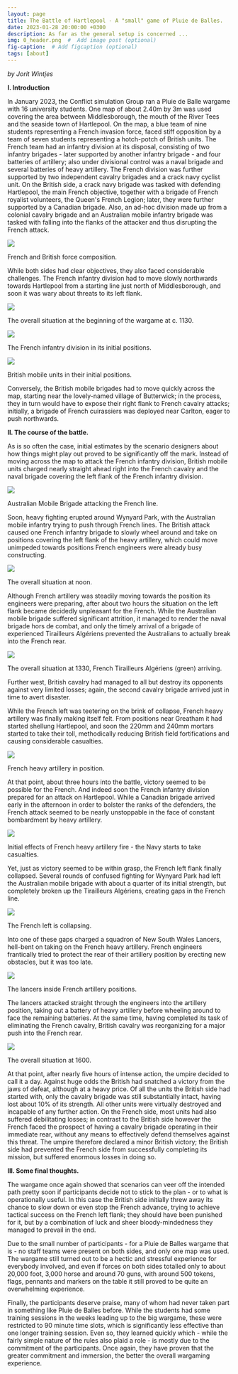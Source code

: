 ```yaml
---
layout: page
title: The Battle of Hartlepool - A "small" game of Pluie de Balles.
date: 2023-01-28 20:00:00 +0300
description: As far as the general setup is concerned ...
img: 0_header.png  #  Add image post (optional)
fig-caption:  # Add figcaption (optional)
tags: [about]
---
```


*by Jorit Wintjes*

**I. Introduction**

In January 2023, the Conflict simulation Group ran a Pluie de Balle wargame with 16 university students. One map of about 2.40m by 3m was used covering the area between Middlesborough, the mouth of the River Tees and the seaside town of Hartlepool. On the map, a blue team of nine students representing a French invasion force, faced stiff opposition by a team of seven students representing a hotch-potch of British units. The French team had an infantry division at its disposal, consisting of two infantry brigades - later supported by another infantry brigade - and four batteries of artillery; also under divisional control was a naval brigade and several batteries of heavy artillery. The French division was further supported by two independent cavalry brigades and a crack navy cyclist unit. On the British side, a crack navy brigade was tasked with defending Hartlepool, the main French objective, together with a brigade of French royalist volunteers, the Queen's French Legion; later, they were further supported by a Canadian brigade. Also, an ad-hoc division made up from a colonial cavalry brigade and an Australian mobile infantry brigade was tasked with falling into the flanks of the attacker and thus disrupting the French attack. 

![](https://raw.githubusercontent.com/cosimg/blog/main/assets/img/force_composition0128.png)

French and British force composition.

While both sides had clear objectives, they also faced considerable challenges. The French infantry division had to move slowly northwards towards Hartlepool from a starting line just north of Middlesborough, and soon it was wary about threats to its left flank. 

![](https://raw.githubusercontent.com/cosimg/blog/main/assets/img/2_starting_positions.png)

The overall situation at the beginning of the wargame at c. 1130.

![](https://raw.githubusercontent.com/cosimg/blog/main/assets/img/3_7e_DI_Artillery.png)

The French infantry division in its initial positions.

![](https://raw.githubusercontent.com/cosimg/blog/main/assets/img/5_Cav_AusMob.png)

British mobile units in their initial positions.

Conversely, the British mobile brigades had to move quickly across the map, starting near the lovely-named village of Butterwick; in the process, they in turn would have to expose their right flank to French cavalry attacks; initially, a brigade of French cuirassiers was deployed near Carlton, eager to push northwards.

**II. The course of the battle.**

As is so often the case, initial estimates by the scenario designers about how things might play out proved to be significantly off the mark. Instead of moving across the map to attack the French infantry division, British mobile units charged nearly straight ahead right into the French cavalry and the naval brigade covering the left flank of the French infantry division. 

![](https://raw.githubusercontent.com/cosimg/blog/main/assets/img/9_attacking_the_French_line.png)

Australian Mobile Brigade attacking the French line.

Soon, heavy fighting erupted around Wynyard Park, with the Australian mobile infantry trying to push through French lines. The British attack caused one French infantry brigade to slowly wheel around and take on positions covering the left flank of the heavy artillery, which could move unimpeded towards positions French engineers were already busy constructing.

![](https://raw.githubusercontent.com/cosimg/blog/main/assets/img/10_situation_1200.png)

The overall situation at noon.

Although French artillery was steadily moving towards the position its engineers were preparing, after about two hours the situation on the left flank became decidedly unpleasant for the French. While the Australian mobile brigade suffered significant attrition, it managed to render the naval brigade hors de combat, and only the timely arrival of a brigade of experienced Tirailleurs Algériens prevented the Australians to actually break into the French rear. 

![](https://raw.githubusercontent.com/cosimg/blog/main/assets/img/15_situation_1330.png)

The overall situation at 1330, French Tirailleurs Algériens (green) arriving.

Further west, British cavalry had managed to all but destroy its opponents against very limited losses; again, the second cavalry brigade arrived just in time to avert disaster. 

While the French left was teetering on the brink of collapse, French heavy artillery was finally making itself felt. From positions near Greatham it had started shellung Hartlepool, and soon the 220mm and 240mm mortars started to take their toll, methodically reducing British field fortifications and causing considerable casualties. 

![](https://raw.githubusercontent.com/cosimg/blog/main/assets/img/12_French_heavy_artillery.png)

French heavy artillery in position.

At that point, about three hours into the battle, victory seemed to be possible for the French. And indeed soon the French infantry division prepared for an attack on Hartlepool. While a Canadian brigade arrived early in the afternoon in order to bolster the ranks of the defenders, the French attack seemed to be nearly unstoppable in the face of constant bombardment by heavy artillery.

![](https://raw.githubusercontent.com/cosimg/blog/main/assets/img/14_effect_of_heavy_artillery.png)

Initial effects of French heavy artillery fire - the Navy starts to take casualties.

Yet, just as victory seemed to be within grasp, the French left flank finally collapsed. Several rounds of confused fighting for Wynyard Park had left the Australian mobile brigade with about a quarter of its initial strength, but completely broken up the Tirailleurs Algériens, creating gaps in the French line. 

![](https://raw.githubusercontent.com/cosimg/blog/main/assets/img/26_French_left_flank_disintegrating.png)

The French left is collapsing.

Into one of these gaps charged a squadron of New South Wales Lancers, hell-bent on taking on the French heavy artillery. French engineers frantically tried to protect the rear of their artillery position by erecting new obstacles, but it was too late. 

![](https://raw.githubusercontent.com/cosimg/blog/main/assets/img/25_New_South_Wales_part_deuxr!.png)

The lancers inside French artillery positions.

The lancers attacked straight through the engineers into the artillery position, taking out a battery of heavy artillery before wheeling around to face the remaining batteries. At the same time, having completed its task of eliminating the French cavalry, British cavalry was reorganizing for a major push into the French rear.

![](https://raw.githubusercontent.com/cosimg/blog/main/assets/img/28_situation_1600.png)

The overall situation at 1600.

At that point, after nearly five hours of intense action, the umpire decided to call it a day. Against huge odds the British had snatched a victory from the jaws of defeat, although at a heavy price. Of all the units the British side had started with, only the cavalry brigade was still substantially intact, having lost about 10% of its strength. All other units were virtually destroyed and incapable of any further action. On the French side, most units had also suffered debilitating losses; in contrast to the British side however the French faced the prospect of having a cavalry brigade operating in their immediate rear, without any means to effectively defend themselves against this threat. The umpire therefore declared a minor British victory; the British side had prevented the French side from successfully completing its mission, but suffered enormous losses in doing so.

**III. Some final thoughts.**

The wargame once again showed that scenarios can veer off the intended path pretty soon if participants decide not to stick to the plan - or to what is operationally useful. In this case the British side initially threw away its chance to slow down or even stop the French advance, trying to achieve tactical success on the French left flank; they should have been punished for it, but by a combination of luck and sheer bloody-mindedness they managed to prevail in the end. 

Due to the small number of participants - for a Pluie de Balles wargame that is - no staff teams were present on both sides, and only one map was used. The wargame still turned out to be a hectic and stressful experience for everybody involved, and even if forces on both sides totalled only to about 20,000 foot, 3,000 horse and around 70 guns, with around 500 tokens, flags, pennants and markers on the table it still proved to be quite an overwhelming experience.

Finally, the participants deserve praise, many of whom had never taken part in something like Pluie de Balles before. While the students had some training sessions in the weeks leading up to the big wargame, these were restricted to 90 minute time slots, which is significantly less effective than one longer training session. Even so, they learned quickly which - while the fairly simple nature of the rules also plaid a role - is mostly due to the commitment of the participants. Once again, they have proven that the greater commitment and immersion, the better the overall wargaming experience.
